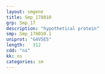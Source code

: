 ```yaml
---
layout: smgene
title: Smp_178010
grp: Smp_17
description: "hypothetical protein"
smp: Smp_178010.1
uniprot: "G4V5E5"
length:   312
cdd: "ns"
kk: ns
categories: sm
---
```

